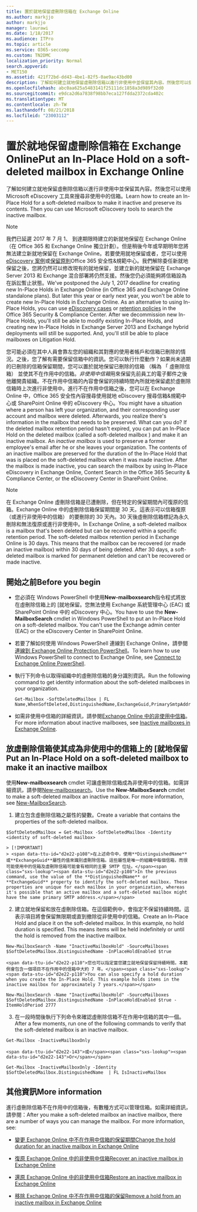 ```yaml
---
title: 置於就地保留虛刪除信箱在 Exchange Online
ms.author: markjjo
author: markjjo
manager: laurawi
ms.date: 1/18/2017
ms.audience: ITPro
ms.topic: article
ms.service: O365-seccomp
ms.custom: TN2DMC
localization_priority: Normal
search.appverid:
- MET150
ms.assetid: 421f72bd-dd43-4be1-82f5-0ae9ac43bd00
description: 了解如何建立就地保留虛刪除信箱以進行非使用中並保留其內容。然後您可以使用 Microsoft eDiscovery 工具來搜尋非使用中的信箱。
ms.openlocfilehash: abc0aa625a5483141f25111dc1858a3d989f32d0
ms.sourcegitcommit: e9dca2d6a7838f98bb7eca127fdda2372cda402c
ms.translationtype: MT
ms.contentlocale: zh-TW
ms.lasthandoff: 08/21/2018
ms.locfileid: "23003112"
---
```

# <a name="put-an-in-place-hold-on-a-soft-deleted-mailbox-in-exchange-online"></a><span data-ttu-id="d2e22-104">置於就地保留虛刪除信箱在 Exchange Online</span><span class="sxs-lookup"><span data-stu-id="d2e22-104">Put an In-Place Hold on a soft-deleted mailbox in Exchange Online</span></span>

<span data-ttu-id="d2e22-p102">了解如何建立就地保留虛刪除信箱以進行非使用中並保留其內容。然後您可以使用 Microsoft eDiscovery 工具來搜尋非使用中的信箱。</span><span class="sxs-lookup"><span data-stu-id="d2e22-p102">Learn how to create an In-Place Hold for a soft-deleted mailbox to make it inactive and preserve its contents. Then you can use Microsoft eDiscovery tools to search the inactive mailbox.</span></span>
  
> [!NOTE]
> <span data-ttu-id="d2e22-p103">我們已延遲 2017 年 7 月 1、 到達期限時建立的新就地保留在 Exchange Online （在 Office 365 和 Exchange Online 獨立計劃）。但是稍後今年或早期明年您將無法建立新就地保留在 Exchange Online。若要使用就地保留或者，您可以使用[eDiscovery 案例](https://go.microsoft.com/fwlink/?linkid=780738)或[保留原則](https://go.microsoft.com/fwlink/?linkid=827811)Office 365 安全性&amp;規範中心。我們解除委任新就地保留之後，您將仍然可以修改現有的就地保留，並建立新的就地保留在 Exchange Server 2013 和 Exchange 混合部署將仍然支援。然後您仍必須能夠將信箱設為在訴訟暫止狀態。</span><span class="sxs-lookup"><span data-stu-id="d2e22-p103">We've postponed the July 1, 2017 deadline for creating new In-Place Holds in Exchange Online (in Office 365 and Exchange Online standalone plans). But later this year or early next year, you won't be able to create new In-Place Holds in Exchange Online. As an alternative to using In-Place Holds, you can use [eDiscovery cases](https://go.microsoft.com/fwlink/?linkid=780738) or [retention policies](https://go.microsoft.com/fwlink/?linkid=827811) in the Office 365 Security &amp; Compliance Center. After we decommission new In-Place Holds, you'll still be able to modify existing In-Place Holds, and creating new In-Place Holds in Exchange Server 2013 and Exchange hybrid deployments will still be supported. And, you'll still be able to place mailboxes on Litigation Hold.</span></span> 
  
<span data-ttu-id="d2e22-p104">您可能必須在其中人員會靠左您的組織和其對應的使用者帳戶和信箱已刪除的情況。之後，您了解有需要保留信箱中的資訊。您可以執行什麼動作？如果尚未過期的已刪除的信箱保留期間，您可以置於就地保留已刪除的信箱 （稱為 「 虛刪除信箱） 並使其不在作用中的信箱。*非使用中信箱*用來保留先前員工的電子郵件之後他離開貴組織。不在作用中信箱的內容會保留的持續時間內所就地保留處於虛刪除信箱時上次進行非使用中。進行不在作用中信箱之後，您可以在 Exchange Online 中，Office 365 安全性內容搜尋使用就地 eDiscovery 搜尋信箱&amp;規範中心或 SharePoint Online 中的 eDiscovery 中心。</span><span class="sxs-lookup"><span data-stu-id="d2e22-p104">You might have a situation where a person has left your organization, and their corresponding user account and mailbox were deleted. Afterwards, you realize there's information in the mailbox that needs to be preserved. What can you do? If the deleted mailbox retention period hasn't expired, you can put an In-Place Hold on the deleted mailbox (called a  soft-deleted mailbox ) and make it an inactive mailbox. An  *inactive mailbox*  is used to preserve a former employee's email after he or she leaves your organization. The contents of an inactive mailbox are preserved for the duration of the In-Place Hold that was is placed on the soft-deleted mailbox when it was made inactive. After the mailbox is made inactive, you can search the mailbox by using In-Place eDiscovery in Exchange Online, Content Search in the Office 365 Security &amp; Compliance Center, or the eDiscovery Center in SharePoint Online.</span></span> 
  
> [!NOTE]
> <span data-ttu-id="d2e22-p105">在 Exchange Online 虛刪除信箱是已遭刪除，但在特定的保留期間內可復原的信箱。Exchange Online 中的虛刪除信箱保留期間是 30 天。這表示可以信箱復原 （或進行非使用中的信箱） 的要刪除的 30 天內。30 天後虛刪除信箱標記為永久刪除和無法復原或進行非使用中。</span><span class="sxs-lookup"><span data-stu-id="d2e22-p105">In Exchange Online, a soft-deleted mailbox is a mailbox that's been deleted but can be recovered within a specific retention period. The soft-deleted mailbox retention period in Exchange Online is 30 days. This means that the mailbox can be recovered (or made an inactive mailbox) within 30 days of being deleted. After 30 days, a soft-deleted mailbox is marked for permanent deletion and can't be recovered or made inactive.</span></span> 
  
## <a name="before-you-begin"></a><span data-ttu-id="d2e22-123">開始之前</span><span class="sxs-lookup"><span data-stu-id="d2e22-123">Before you begin</span></span>
<span data-ttu-id="d2e22-124"><a name="sectionSection0"> </a></span><span class="sxs-lookup"><span data-stu-id="d2e22-124"></span></span>

- <span data-ttu-id="d2e22-p106">您必須在 Windows PowerShell 中使用**New-mailboxsearch**指令程式將放在虛刪除信箱上的 [就地保留。您無法使用 Exchange 系統管理中心 (EAC) 或 SharePoint Online 中的 eDiscovery 中心。</span><span class="sxs-lookup"><span data-stu-id="d2e22-p106">You have to use the **New-MailboxSearch** cmdlet in Windows PowerShell to put an In-Place Hold on a soft-deleted mailbox. You can't use the Exchange admin center (EAC) or the eDiscovery Center in SharePoint Online.</span></span> 
    
- <span data-ttu-id="d2e22-127">若要了解如何使用 Windows PowerShell 連線到 Exchange Online，請參閱[連線到 Exchange Online Protection PowerShell](https://go.microsoft.com/fwlink/p/?linkid=396554)。</span><span class="sxs-lookup"><span data-stu-id="d2e22-127">To learn how to use Windows PowerShell to connect to Exchange Online, see [Connect to Exchange Online PowerShell](https://go.microsoft.com/fwlink/p/?linkid=396554).</span></span>
    
- <span data-ttu-id="d2e22-128">執行下列命令以取得組織中的虛刪除信箱的身分識別資訊。</span><span class="sxs-lookup"><span data-stu-id="d2e22-128">Run the following command to get identity information about the soft-deleted mailboxes in your organization.</span></span> 
    
  ```
  Get-Mailbox -SoftDeletedMailbox | FL Name,WhenSoftDeleted,DistinguishedName,ExchangeGuid,PrimarySmtpAddress
  ```

- <span data-ttu-id="d2e22-129">如需非使用中信箱的詳細資訊，請參閱[Exchange Online 中的非使用中信箱](http://technet.microsoft.com/library/2f2948c5-1c5a-4643-865c-b36e4ac1414b.aspx)。</span><span class="sxs-lookup"><span data-stu-id="d2e22-129">For more information about inactive mailboxes, see [Inactive mailboxes in Exchange Online](http://technet.microsoft.com/library/2f2948c5-1c5a-4643-865c-b36e4ac1414b.aspx).</span></span>
    
## <a name="put-an-in-place-hold-on-a-soft-deleted-mailbox-to-make-it-an-inactive-mailbox"></a><span data-ttu-id="d2e22-130">放虛刪除信箱使其成為非使用中的信箱上的 [就地保留</span><span class="sxs-lookup"><span data-stu-id="d2e22-130">Put an In-Place Hold on a soft-deleted mailbox to make it an inactive mailbox</span></span>
<span data-ttu-id="d2e22-131"><a name="sectionSection1"> </a></span><span class="sxs-lookup"><span data-stu-id="d2e22-131"></span></span>

<span data-ttu-id="d2e22-p107">使用**New-mailboxsearch** cmdlet 可讓虛刪除信箱成為非使用中的信箱。如需詳細資訊，請參閱[New-mailboxsearch](http://technet.microsoft.com/library/74303b47-bb49-407c-a43b-590356eae35c.aspx)。</span><span class="sxs-lookup"><span data-stu-id="d2e22-p107">Use the **New-MailboxSearch** cmdlet to make a soft-deleted mailbox an inactive mailbox. For more information, see [New-MailboxSearch](http://technet.microsoft.com/library/74303b47-bb49-407c-a43b-590356eae35c.aspx).</span></span>
  
1. <span data-ttu-id="d2e22-134">建立包含虛刪除信箱之屬性的變數。</span><span class="sxs-lookup"><span data-stu-id="d2e22-134">Create a variable that contains the properties of the soft-deleted mailbox.</span></span> 
    
  ```
  $SoftDeletedMailbox = Get-Mailbox -SoftDeletedMailbox -Identity <identity of soft-deleted mailbox>
  ```

    > [!IMPORTANT]
    > <span data-ttu-id="d2e22-p108">在上述命令中，使用**DistinguishedName**或**ExchangeGuid**屬性的值來識別虛刪除信箱。這些屬性是唯一的組織中每個信箱，而很可能使用中的信箱及虛刪除信箱可能會有相同的主要 SMTP 位址。</span><span class="sxs-lookup"><span data-stu-id="d2e22-p108">In the previous command, use the value of the **DistinguishedName** or **ExchangeGuid** property to identify the soft-deleted mailbox. These properties are unique for each mailbox in your organization, whereas it's possible that an active mailbox and a soft-deleted mailbox might have the same primary SMTP address.</span></span> 
  
2. <span data-ttu-id="d2e22-p109">建立就地保留和放在虛刪除信箱。在這個範例中，會指定不保留持續時間。這表示項目將會保留無限期或直到撤除從非使用中的信箱。</span><span class="sxs-lookup"><span data-stu-id="d2e22-p109">Create an In-Place Hold and place it on the soft-deleted mailbox. In this example, no hold duration is specified. This means items will be held indefinitely or until the hold is removed from the inactive mailbox.</span></span>
    
  ```
  New-MailboxSearch -Name "InactiveMailboxHold" -SourceMailboxes $SoftDeletedMailbox.DistinguishedName -InPlaceHoldEnabled $true
  
  ```

    <span data-ttu-id="d2e22-p110">您也可以指定當您建立就地保留保留持續時間。本範例會包含一個項目不在作用中的信箱中大約 7 年。</span><span class="sxs-lookup"><span data-stu-id="d2e22-p110">You can also specify a hold duration when you create the In-Place Hold. This example holds items in the inactive mailbox for approximately 7 years.</span></span>
    
  ```
  New-MailboxSearch -Name "InactiveMailboxHold" -SourceMailboxes $SoftDeletedMailbox.DistinguishedName -InPlaceHoldEnabled $true -ItemHoldPeriod 2777
  ```

3. <span data-ttu-id="d2e22-142">在一段時間後執行下列命令來確認虛刪除信箱不在作用中信箱的其中一個。</span><span class="sxs-lookup"><span data-stu-id="d2e22-142">After a few moments, run one of the following commands to verify that the soft-deleted mailbox is an inactive mailbox.</span></span>
    
  ```
  Get-Mailbox -InactiveMailboxOnly
  ```

    <span data-ttu-id="d2e22-143">或</span><span class="sxs-lookup"><span data-stu-id="d2e22-143">Or</span></span>
    
  ```
  Get-Mailbox -InactiveMailboxOnly -Identity $SoftDeletedMailbox.DistinguishedName  | FL IsInactiveMailbox
  ```

## <a name="more-information"></a><span data-ttu-id="d2e22-144">其他資訊</span><span class="sxs-lookup"><span data-stu-id="d2e22-144">More information</span></span>
<span data-ttu-id="d2e22-145"><a name="sectionSection2"> </a></span><span class="sxs-lookup"><span data-stu-id="d2e22-145"></span></span>

<span data-ttu-id="d2e22-p111">進行虛刪除信箱不在作用中的信箱後，有數種方式可以管理信箱。如需詳細資訊，請參閱：</span><span class="sxs-lookup"><span data-stu-id="d2e22-p111">After you make a soft-deleted mailbox an inactive mailbox, there are a number of ways you can manage the mailbox. For more information, see:</span></span>
  
- [<span data-ttu-id="d2e22-148">變更 Exchange Online 中不在作用中信箱的保留期間</span><span class="sxs-lookup"><span data-stu-id="d2e22-148">Change the hold duration for an inactive mailbox in Exchange Online</span></span>](http://technet.microsoft.com/library/96eb634e-af2f-454e-8014-b698396811c4.aspx)
    
- [<span data-ttu-id="d2e22-149">復原 Exchange Online 中的非使用中信箱</span><span class="sxs-lookup"><span data-stu-id="d2e22-149">Recover an inactive mailbox in Exchange Online</span></span>](http://technet.microsoft.com/library/283838b4-66ba-4c34-b221-e1a3875e1d29.aspx)
    
- [<span data-ttu-id="d2e22-150">還原 Exchange Online 中的非使用中信箱</span><span class="sxs-lookup"><span data-stu-id="d2e22-150">Restore an inactive mailbox in Exchange Online</span></span>](http://technet.microsoft.com/library/1fb02feb-49e5-4485-aec5-9f1537b772b6.aspx)
    
- [<span data-ttu-id="d2e22-151">移除 Exchange Online 中不在作用中信箱的保留</span><span class="sxs-lookup"><span data-stu-id="d2e22-151">Remove a hold from an inactive mailbox in Exchange Online</span></span>](http://technet.microsoft.com/library/930a98c3-cd81-4aaa-8e22-19714cb2b731.aspx)
    

